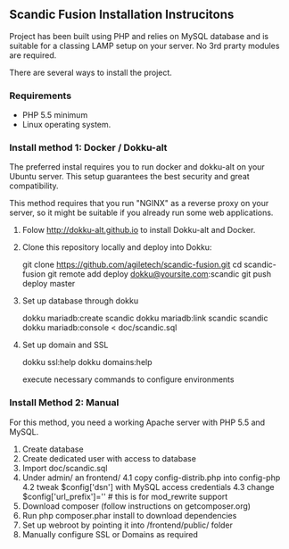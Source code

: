 ## Scandic Fusion Installation Instrucitons

Project has been built using PHP and relies on MySQL database and is suitable
for a classing LAMP setup on your server. No 3rd prarty modules are required.

There are several ways to install the project.

### Requirements

 - PHP 5.5 minimum
 - Linux operating system.

### Install method 1: Docker / Dokku-alt

The preferred instal requires you to run docker and dokku-alt on your Ubuntu
server. This setup guarantees the best security and great compatibility.

This method requires that you run "NGINX" as a reverse proxy on your server,
so it might be suitable if you already run some web applications.

1. Folow http://dokku-alt.github.io to install Dokku-alt and Docker.
2. Clone this repository locally and deploy into Dokku:

    git clone https://github.com/agiletech/scandic-fusion.git
    cd scandic-fusion
    git remote add deploy dokku@yoursite.com:scandic
    git push deploy master

3. Set up database through dokku

    dokku mariadb:create scandic
    dokku mariadb:link scandic scandic
    dokku mariadb:console < doc/scandic.sql

4. Set up domain and SSL

    dokku ssl:help
    dokku domains:help
    
    execute necessary commands to configure environments

### Install Method 2: Manual

For this method, you need a working Apache server with PHP 5.5 and MySQL.

1. Create database
2. Create dedicated user with access to database
3. Import doc/scandic.sql
4. Under admin/ an frontend/
    4.1 copy config-distrib.php into config-php
    4.2 tweak $config['dsn'] with MySQL access credentials
    4.3 change $config['url_prefix']='' # this is for mod_rewrite support
5. Download composer (follow instructions on getcomposer.org)
6. Run php composer.phar install to download dependencies
7. Set up webroot by pointing it into /frontend/public/ folder
8. Manually configure SSL or Domains as required
